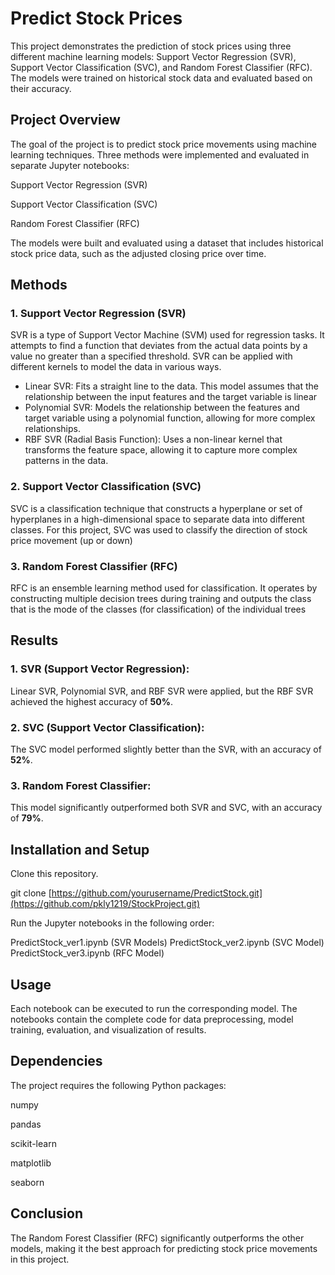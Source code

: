 # Predict Stock Prices

This project demonstrates the prediction of stock prices using three different machine learning models: Support Vector Regression (SVR), Support Vector Classification (SVC), and Random Forest Classifier (RFC). The models were trained on historical stock data and evaluated based on their accuracy.

## Project Overview

The goal of the project is to predict stock price movements using machine learning techniques. Three methods were implemented and evaluated in separate Jupyter notebooks:

Support Vector Regression (SVR)

Support Vector Classification (SVC)

Random Forest Classifier (RFC)

The models were built and evaluated using a dataset that includes historical stock price data, such as the adjusted closing price over time.

## Methods

### 1. Support Vector Regression (SVR)
SVR is a type of Support Vector Machine (SVM) used for regression tasks. It attempts to find a function that deviates from the actual data points by a value no greater than a specified threshold. SVR can be applied with different kernels to model the data in various ways.
- Linear SVR: Fits a straight line to the data. This model assumes that the relationship between the input features and the target variable is linear
- Polynomial SVR: Models the relationship between the features and target variable using a polynomial function, allowing for more complex relationships.
- RBF SVR (Radial Basis Function): Uses a non-linear kernel that transforms the feature space, allowing it to capture more complex patterns in the data.


### 2. Support Vector Classification (SVC)

 SVC is a classification technique that constructs a hyperplane or set of hyperplanes in a high-dimensional space to separate data into different classes. For this project, SVC was used to classify the direction of stock price movement (up or down)

### 3. Random Forest Classifier (RFC)

 RFC is an ensemble learning method used for classification. It operates by constructing multiple decision trees during training and outputs the class that is the mode of the classes (for classification) of the individual trees

## Results

### 1. SVR (Support Vector Regression):

Linear SVR, Polynomial SVR, and RBF SVR were applied, but the RBF SVR achieved the highest accuracy of **50%**.

### 2. SVC (Support Vector Classification):

The SVC model performed slightly better than the SVR, with an accuracy of **52%**.

### 3. Random Forest Classifier:

This model significantly outperformed both SVR and SVC, with an accuracy of **79%**.

## Installation and Setup

Clone this repository.

git clone [https://github.com/yourusername/PredictStock.git](https://github.com/pkly1219/StockProject.git)

Run the Jupyter notebooks in the following order:

PredictStock_ver1.ipynb (SVR Models)
PredictStock_ver2.ipynb (SVC Model)
PredictStock_ver3.ipynb (RFC Model)

## Usage

Each notebook can be executed to run the corresponding model. The notebooks contain the complete code for data preprocessing, model training, evaluation, and visualization of results.

## Dependencies

The project requires the following Python packages:

numpy

pandas

scikit-learn

matplotlib

seaborn

## Conclusion
The Random Forest Classifier (RFC) significantly outperforms the other models, making it the best approach for predicting stock price movements in this project.

